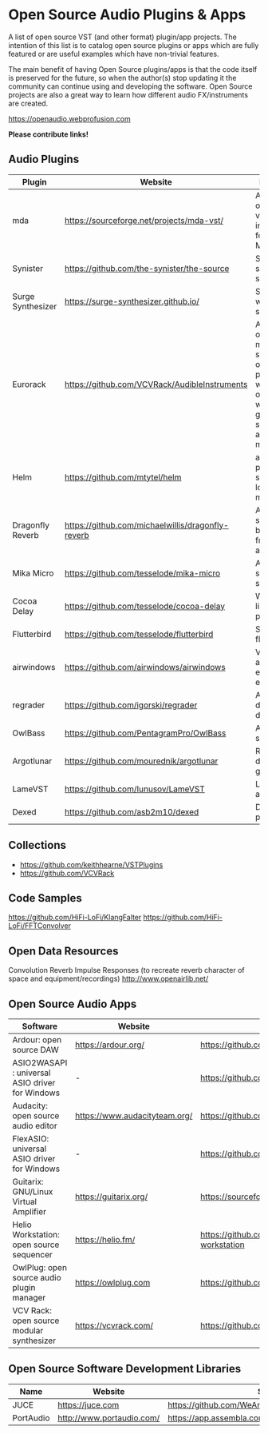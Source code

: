 
Open Source Audio Plugins & Apps
===================

A list of open source VST (and other format) plugin/app projects. The intention of this list is to catalog open source plugins or apps which are fully featured or are useful examples which have non-trivial features.

The main benefit of having Open Source plugins/apps is that the code itself is preserved for the future, so when the author(s) stop updating it the community can continue using and developing the software. Open Source projects are also a great way to learn how different audio FX/instruments are created.

https://openaudio.webprofusion.com

**Please contribute links!**

Audio Plugins
----------

| Plugin | Website | Description | Framework |
| --- | --- | --- | --- |
| mda | https://sourceforge.net/projects/mda-vst/ | A collection of FX and virtual instruments for PC and Mac | --- |
| Synister | https://github.com/the-synister/the-source | Subtractive software synth | JUCE |
| Surge Synthesizer | https://surge-synthesizer.github.io/ | Subtractive wavetable synth | --- |
| Eurorack |  https://github.com/VCVRack/AudibleInstruments | A diverse set of physical modeling sources, organic processors, wavetable oscillators, waveshapers, granular synthesizers, and utility modules | --- |
| Helm | https://github.com/mtytel/helm | a free polyphonic synth with lots of modulation | JUCE |
| Dragonfly Reverb | https://github.com/michaelwillis/dragonfly-reverb | A free hall-style reverb based on freeverb3 algorithms | --- |
| Mika Micro | https://github.com/tesselode/mika-micro | A simple subtractive synth plugin | --- |
| Cocoa Delay | https://github.com/tesselode/cocoa-delay | Warm and lively delay plugin | --- |
| Flutterbird | https://github.com/tesselode/flutterbird | Simple pitch fluctuation | --- |
| airwindows | https://github.com/airwindows/airwindows | Various small and experimental effect plugins | --- |
| regrader | https://github.com/igorski/regrader | A degenerative delay plugin | --- |
| OwlBass | https://github.com/PentagramPro/OwlBass | Additive bass synth | JUCE |
| Argotlunar | https://github.com/mourednik/argotlunar | Real-time delay-line granulator | --- |
| LameVST | https://github.com/Iunusov/LameVST | LameMP3 as an effect | --- |
| Dexed | https://github.com/asb2m10/dexed | DX7 FM plugin synth | --- |

Collections
-----------

* https://github.com/keithhearne/VSTPlugins
* https://github.com/VCVRack

Code Samples
-----------

https://github.com/HiFi-LoFi/KlangFalter
https://github.com/HiFi-LoFi/FFTConvolver

Open Data Resources
-------------------

Convolution Reverb Impulse Responses (to recreate reverb character of space and equipment/recordings)
http://www.openairlib.net/

Open Source Audio Apps
----------------------

| Software | Website | Source |
| --- | --- | --- |
| Ardour: open source DAW | https://ardour.org/ | https://github.com/Ardour/ardour |
| ASIO2WASAPI : universal ASIO driver for Windows | - |https://github.com/levmin/ASIO2WASAPI|
| Audacity: open source audio editor | https://www.audacityteam.org/ | https://github.com/audacity/audacity |
| FlexASIO: universal ASIO driver for Windows |  - | https://github.com/dechamps/FlexASIO |
| Guitarix: GNU/Linux Virtual Amplifier | https://guitarix.org/ | https://sourceforge.net/projects/guitarix/ |
| Helio Workstation: open source sequencer | https://helio.fm/ | https://github.com/helio-fm/helio-workstation |
| OwlPlug: open source audio plugin manager | https://owlplug.com | https://github.com/DropSnorz/OwlPlug |
| VCV Rack: open source modular synthesizer | https://vcvrack.com/ | https://github.com/VCVRack/Rack |

Open Source Software Development Libraries
----------------------

| Name | Website | Source |
| --- | --- | --- |
|JUCE| https://juce.com | https://github.com/WeAreROLI/JUCE|
|PortAudio| http://www.portaudio.com/ | https://app.assembla.com/spaces/portaudio/git/source |

